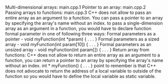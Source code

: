 Multi-dimensional arrays:
  main.cpp.1
Pointer to an array:
  main.cpp.2
Passing arrays to functions:
main.cpp.3
    C++ does not allow to pass an entire array as an argument to a function.
    You can pass a pointer to an array by specifying the array's name without an index.
    to pass a single-dimension array as an argument in a function, you would have to declare function formal parameter in one of following three ways:
      Formal parameters as a pointer -
          void myFunction(int *param) {
             .
             .
             .
          }
      Formal parameters as a sized array -
          void myFunction(int param[10]) {
             .
             .
             .
          }
      Formal parameters as an unsized array -
          void myFunction(int param[]) {
             .
             .
             .
          }
Return array from functions:
    C++ does not allow to return an entire array as an argument to a function, you can return a pointer to an array by specifying the array's name without an index.
      int * myFunction() {
         .
         .
         .
      }
    point to remember is that C++ does not advocate to return the address of a local variable to outside of the function so you would have to define the local variable as static variable.